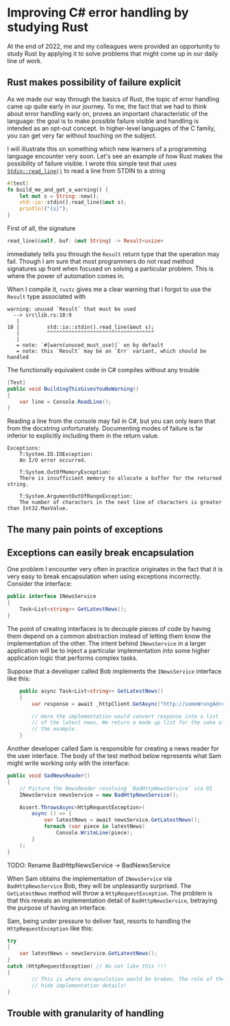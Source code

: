 # Improving C# error handling by studying Rust

At the end of 2022, me and my colleagues were provided an opportunity to study Rust by applying it
to solve problems that might come up in our daily line of work.

## Rust makes possibility of failure explicit

As we made our way through the basics of Rust, the topic of error handling came up quite early
in our journey. To me, the fact that we had to think about error handling early on, proves
an important characteristic of the language: the goal is to make possible failure visible
and handling is intended as an opt-out concept.
In higher-level languages of the C family, you can get very far without touching on the subject.

I will illustrate this on something which new learners of a programming language encounter very soon. Let's see an example of how Rust makes the possibility of failure visible. I wrote this simple
test that uses  [`Stdin::read_line()`](https://doc.rust-lang.org/std/io/struct.Stdin.html#method.read_line) to read a line from STDIN to a string

```Rust
#[test]
fn build_me_and_get_a_warning() {
    let mut s = String::new();
    std::io::stdin().read_line(&mut s);
    println!("{s}");
}
```

First of all, the signature

```Rust
read_line(&self, buf: &mut String) -> Result<usize>
```

immediately tells you through the `Result` return type that the operation may fail. Though I am
sure that most programmers do not read method signatures up front when focused on solving
a particular problem. This is where the power of automation comes in.

When I compile it, `rustc` gives me a clear warning that i forgot to use the `Result` type
associated with
```
warning: unused `Result` that must be used
  --> src\lib.rs:18:9
   |
18 |         std::io::stdin().read_line(&mut s);
   |         ^^^^^^^^^^^^^^^^^^^^^^^^^^^^^^^^^^^
   |
   = note: `#[warn(unused_must_use)]` on by default
   = note: this `Result` may be an `Err` variant, which should be handled
```

The functionally equivalent code in C# compiles without any trouble

```C#
[Test]
public void BuildingThisGivesYouNoWarning()
{
    var line = Console.ReadLine();
}
```

Reading a line from the console may fail in C#, but you can only learn that from the docstring
unfortunately. Documenting modes of failure is far inferior to explicitly including them in 
the return value.

```
Exceptions:
    T:System.IO.IOException:
    An I/O error occurred.

    T:System.OutOfMemoryException:
    There is insufficient memory to allocate a buffer for the returned string.

    T:System.ArgumentOutOfRangeException:
    The number of characters in the next line of characters is greater than Int32.MaxValue.
```

## The many pain points of exceptions

## Exceptions can easily break encapsulation

One problem I encounter very often in practice originates in the fact that it is very easy to break
encapsulation when using exceptions incorrectly. Consider the interface:

```C#
public interface INewsService
{
    Task<List<string>> GetLatestNews();
}
```

The point of creating interfaces is to decouple pieces of code by having them depend on a common
abstraction instead of letting them know the implementation of the other. The intent behind 
`INewsService` in a larger application will be to inject a particular implementation into some
higher application logic that performs complex tasks.

Suppose that a developer called Bob implements the `INewsService` interface like this:

```C#
    public async Task<List<string>> GetLatestNews()
    {
        var response = await _httpClient.GetAsync("http://someWrongAdress831");

        // Here the implementation would convert response into a list
        // of the latest news. We return a made up list for the sake of 
        // the example.
    }
```

Another developer called Sam is responsible for creating a news reader for the user interface.
The body of the test method below represents what Sam might write working only with the interface:

```C#
public void SadNewsReader()
{
    // Picture the NewsReader resolving `BadHttpNewsService` via DI
    INewsService newsService = new BadHttpNewsService();

    Assert.ThrowsAsync<HttpRequestException>(
        async () => {
            var latestNews = await newsService.GetLatestNews();
            foreach (var piece in latestNews)
                Console.WriteLine(piece);
        }
    );
}
```

TODO: Rename BadHttpNewsService -> BadNewsService

When Sam obtains the implementation of `INewsService` via `BadHttpNewsService` Bob,
they will be unpleasantly surprised. The `GetLatestNews` method will throw a `HttpRequestException`.
The problem is that this reveals an implementation detail of `BadHttpNewsService`, betraying
the purpose of having an interface.

Sam, being under pressure to deliver fast, resorts to handling the `HttpRequestException`
like this:

```C#
try
{
    var latestNews = newsService.GetLatestNews();
}
catch (HttpRequestException) // No not like this !!!
{
        // This is where encapsulation would be broken. The role of the interface is to
        // hide implementation details!
}
```

## Trouble with granularity of handling


